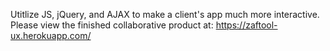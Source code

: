 Utitlize JS, jQuery, and AJAX to make a client's app much more interactive. Please view the finished collaborative product at: https://zaftool-ux.herokuapp.com/
